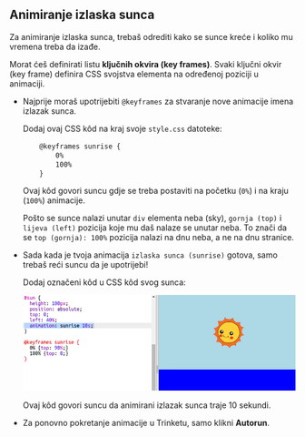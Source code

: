 ## Animiranje izlaska sunca

Za animiranje izlaska sunca, trebaš odrediti kako se sunce kreće i koliko mu vremena treba da izađe.

Morat ćeš definirati listu **ključnih okvira (key frames)**. Svaki ključni okvir (key frame) definira CSS svojstva elementa na određenoj poziciji u animaciji.

+ Najprije moraš upotrijebiti `@keyframes` za stvaranje nove animacije imena izlazak sunca.
    
    Dodaj ovaj CSS kôd na kraj svoje `style.css` datoteke:
    ```
        @keyframes sunrise {
            0%
            100%
        }
    ```    
    
    Ovaj kôd govori suncu gdje se treba postaviti na početku (`0%`) i na kraju (`100%`) animacije.
    
    Pošto se sunce nalazi unutar `div` elementa neba (sky), `gornja (top)` i `lijeva (left)` pozicija koje mu daš nalaze se unutar neba. To znači da se `top (gornja): 100%` pozicija nalazi na dnu neba, a ne na dnu stranice.

+ Sada kada je tvoja animacija `izlaska sunca (sunrise)` gotova, samo trebaš reći suncu da je upotrijebi!
    
    Dodaj označeni kôd u CSS kôd svog sunca:
    
    ![snimka zaslona](images/sunrise-sunrise.png)
    
    Ovaj kôd govori suncu da animirani izlazak sunca traje 10 sekundi.

+ Za ponovno pokretanje animacije u Trinketu, samo klikni **Autorun**.